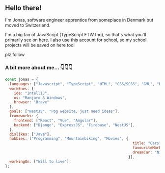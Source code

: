 <h2>Hello there!</h2>

<!--♥♥♥ ![Vue.js](https://img.shields.io/badge/vuejs-%2335495e.svg?style=for-the-badge&logo=vuedotjs&logoColor=%234FC08D) ♥♥♥ -->

I'm Jonas, software engineer apprentice from someplace in Denmark but moved to Switzerland.

I'm a big fan of JavaScript (TypeScript FTW tho), so that's what you'll primarily see on here.
I also use this account for school, so my school projects will be saved on here too!

plz follow

<h3>A bit more about me... 👇👇👇</h3>

```javascript
const jonas = {
  languages: ["Javascript", "TypeScript", "HTML", "CSS/SCSS", "GML", "MySQL", "Python", "C#", "Java"],
  workEnvs: {
    ide: "IntelliJ",
    os: "Manjaro & Windows",
    browser: "Brave"
  },
  goals: ["NestJS", "Pog website, just need ideas"],
  frameworks: {
    frontend: ["React", "Vue", "Angular"],
    backend: ["Django", "ExpressJS", "Firebase", "NestJS"],
  },
  dislikes: ["Java"],
  hobbies: ["Programming", "Mountainbiking", "Movies", {
                                                          title: "Cars",
                                                          favouriteMarket: "JDM",
                                                          dreamCar: "Nissan R35"
                                                        }],
  workingOn: ["Will to live"],
};

```
